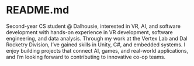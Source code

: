 # README.md
Second-year CS student @ Dalhousie, interested in VR, AI, and software development with hands-on experience in VR development, software engineering, and data analysis. Through my work at the Vertex Lab and Dal Rocketry Division, I’ve gained skills in Unity, C#, and embedded systems. I enjoy building projects that connect AI, games, and real-world applications, and I’m looking forward to contributing to innovative co-op teams.
